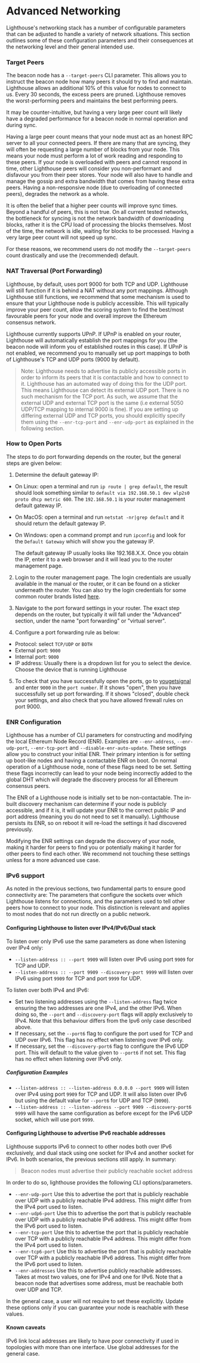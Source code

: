 # Advanced Networking

Lighthouse's networking stack has a number of configurable parameters that can
be adjusted to handle a variety of network situations. This section outlines
some of these configuration parameters and their consequences at the networking
level and their general intended use.


### Target Peers

The beacon node has a `--target-peers` CLI parameter. This allows you to
instruct the beacon node how many peers it should try to find and maintain.
Lighthouse allows an additional 10% of this value for nodes to connect to us.
Every 30 seconds, the excess peers are pruned. Lighthouse removes the
worst-performing peers and maintains the best performing peers.

It may be counter-intuitive, but having a very large peer count will likely
have a degraded performance for a beacon node in normal operation and during
sync.

Having a large peer count means that your node must act as an honest RPC server
to all your connected peers. If there are many that are syncing, they will
often be requesting a large number of blocks from your node. This means your
node must perform a lot of work reading and responding to these peers. If your
node is overloaded with peers and cannot respond in time, other Lighthouse
peers will consider you non-performant and disfavour you from their peer
stores. Your node will also have to handle and manage the gossip and extra
bandwidth that comes from having these extra peers. Having a non-responsive
node (due to overloading of connected peers), degrades the network as a whole.

It is often the belief that a higher peer counts will improve sync times.
Beyond a handful of peers, this is not true. On all current tested networks,
the bottleneck for syncing is not the network bandwidth of downloading blocks,
rather it is the CPU load of processing the blocks themselves. Most of the
time, the network is idle, waiting for blocks to be processed. Having a very
large peer count will not speed up sync.

For these reasons, we recommend users do not modify the `--target-peers` count
drastically and use the (recommended) default.

### NAT Traversal (Port Forwarding)

Lighthouse, by default, uses port 9000 for both TCP and UDP. Lighthouse will
still function if it is behind a NAT without any port mappings. Although
Lighthouse still functions, we recommend that some mechanism is used to ensure
that your Lighthouse node is publicly accessible. This will typically improve
your peer count, allow the scoring system to find the best/most favourable
peers for your node and overall improve the Ethereum consensus network.

Lighthouse currently supports UPnP. If UPnP is enabled on your router,
Lighthouse will automatically establish the port mappings for you (the beacon
node will inform you of established routes in this case). If UPnP is not
enabled, we recommend you to manually set up port mappings to both of Lighthouse's
TCP and UDP ports (9000 by default).

> Note: Lighthouse needs to advertise its publicly accessible ports in
> order to inform its peers that it is contactable and how to connect to it.
> Lighthouse has an automated way of doing this for the UDP port. This means
> Lighthouse can detect its external UDP port. There is no such mechanism for the
> TCP port. As such, we assume that the external UDP and external TCP port is the
> same (i.e external 5050 UDP/TCP mapping to internal 9000 is fine). If you are setting up differing external UDP and TCP ports, you should
> explicitly specify them using the `--enr-tcp-port` and `--enr-udp-port` as
> explained in the following section.

### How to Open Ports

The steps to do port forwarding depends on the router, but the general steps are given below:
1. Determine the default gateway IP:
- On Linux: open a terminal and run `ip route | grep default`, the result should look something similar to `default via 192.168.50.1 dev wlp2s0 proto dhcp metric 600`. The `192.168.50.1` is your router management default gateway IP. 
- On MacOS: open a terminal and run `netstat -nr|grep default` and it should return the default gateway IP.
- On Windows: open a command prompt and run `ipconfig` and look for the `Default Gateway` which will show you the gateway IP.

  The default gateway IP usually looks like 192.168.X.X. Once you obtain the IP, enter it to a web browser and it will lead you to the router management page.

2. Login to the router management page. The login credentials are usually available in the manual or the router, or it can be found on a sticker underneath the router. You can also try the login credentials for some common router brands listed [here](https://www.noip.com/support/knowledgebase/general-port-forwarding-guide/).

3. Navigate to the port forward settings in your router. The exact step depends on the router, but typically it will fall under the "Advanced" section, under the name "port forwarding" or "virtual server". 

4. Configure a port forwarding rule as below:
- Protocol: select `TCP/UDP` or `BOTH`
- External port: `9000`
- Internal port: `9000`
- IP address: Usually there is a dropdown list for you to select the device. Choose the device that is running Lighthouse

5. To check that you have successfully open the ports, go to [yougetsignal](https://www.yougetsignal.com/tools/open-ports/) and enter `9000` in the `port number`. If it shows "open", then you have successfully set up port forwarding. If it shows "closed", double check your settings, and also check that you have allowed firewall rules on port 9000. 


### ENR Configuration

Lighthouse has a number of CLI parameters for constructing and modifying the
local Ethereum Node Record (ENR). Examples are `--enr-address`,
`--enr-udp-port`, `--enr-tcp-port` and `--disable-enr-auto-update`. These
settings allow you to construct your initial ENR. Their primary intention is for
setting up boot-like nodes and having a contactable ENR on boot. On normal
operation of a Lighthouse node, none of these flags need to be set. Setting
these flags incorrectly can lead to your node being incorrectly added to the
global DHT which will degrade the discovery process for all Ethereum consensus peers.

The ENR of a Lighthouse node is initially set to be non-contactable. The
in-built discovery mechanism can determine if your node is publicly accessible,
and if it is, it will update your ENR to the correct public IP and port address
(meaning you do not need to set it manually). Lighthouse persists its ENR, so
on reboot it will re-load the settings it had discovered previously.

Modifying the ENR settings can degrade the discovery of your node, making it
harder for peers to find you or potentially making it harder for other peers to
find each other. We recommend not touching these settings unless for a more
advanced use case.


### IPv6 support

As noted in the previous sections, two fundamental parts to ensure good
connectivity are: The parameters that configure the sockets over which
Lighthouse listens for connections, and the parameters used to tell other peers
how to connect to your node. This distinction is relevant and applies to most
nodes that do not run directly on a public network.

#### Configuring Lighthouse to listen over IPv4/IPv6/Dual stack

To listen over only IPv6 use the same parameters as done when listening over
IPv4 only:

- `--listen-address :: --port 9909` will listen over IPv6 using port `9909` for
TCP and UDP.
- `--listen-address :: --port 9909 --discovery-port 9999` will listen over
  IPv6 using port `9909` for TCP and port `9999` for UDP.

To listen over both IPv4 and IPv6:
- Set two listening addresses using the `--listen-address` flag twice ensuring
  the two addresses are one IPv4, and the other IPv6. When doing so, the
  `--port` and `--discovery-port` flags will apply exclusively to IPv4. Note
  that this behaviour differs from the Ipv6 only case described above.
- If necessary, set the `--port6` flag to configure the port used for TCP and
  UDP over IPv6. This flag has no effect when listening over IPv6 only.
- If necessary, set the `--discovery-port6` flag to configure the IPv6  UDP
  port. This will default to the value given to `--port6` if not set. This flag
  has no effect when listening over IPv6 only.

##### Configuration Examples

- `--listen-address :: --listen-address 0.0.0.0 --port 9909` will listen
  over IPv4 using port `9909` for TCP and UDP. It will also listen over IPv6 but
  using the default value for `--port6` for UDP and TCP (`9090`).
- `--listen-address :: --listen-address --port 9909 --discovery-port6 9999`
  will have the same configuration as before except for the IPv6 UDP socket,
  which will use port `9999`.

#### Configuring Lighthouse to advertise IPv6 reachable addresses
Lighthouse supports IPv6 to connect to other nodes both over IPv6 exclusively,
and dual stack using one socket for IPv4 and another socket for IPv6. In both
scenarios, the previous sections still apply. In summary:

> Beacon nodes must advertise their publicly reachable socket address

In order to do so, lighthouse provides the following CLI options/parameters.

- `--enr-udp-port` Use this to advertise the port that is publicly reachable
  over UDP with a publicly reachable IPv4 address. This might differ from the
  IPv4 port used to listen.
- `--enr-udp6-port` Use this to advertise the port that is publicly reachable
  over UDP with a publicly reachable IPv6 address. This might differ from the
  IPv6 port used to listen.
- `--enr-tcp-port` Use this to advertise the port that is publicly reachable
  over TCP with a publicly reachable IPv4 address. This might differ from the
  IPv4 port used to listen.
- `--enr-tcp6-port` Use this to advertise the port that is publicly reachable
  over TCP with a publicly reachable IPv6 address. This might differ from the
  IPv6 port used to listen.
- `--enr-addresses` Use this to advertise publicly reachable addresses. Takes at
  most two values, one for IPv4 and one for IPv6. Note that a beacon node that
  advertises some address, must be
  reachable both over UDP and TCP.

In the general case, a user will not require to set these explicitly. Update
these options only if you can guarantee your node is reachable with these
values.

#### Known caveats

IPv6 link local addresses are likely to have poor connectivity if used in
topologies with more than one interface. Use global addresses for the general
case.